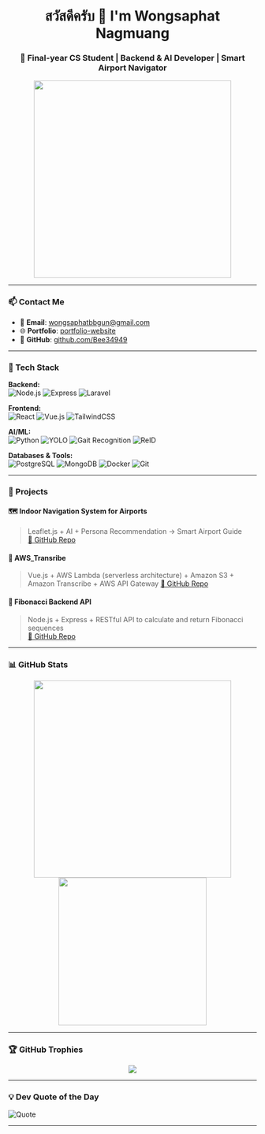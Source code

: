 <h1 align="center">สวัสดีครับ 👋 I'm Wongsaphat Nagmuang</h1>
<h3 align="center">🚀 Final-year CS Student | Backend & AI Developer | Smart Airport Navigator</h3>

<p align="center">
  <img src="https://media.giphy.com/media/qgQUggAC3Pfv687qPC/giphy.gif" width="400"/>
</p>

---

### 📫 Contact Me
- 📧 **Email**: wongsaphatbbgun@gmail.com  
- 🌐 **Portfolio**: [portfolio-website](https://bee34949.github.io/portfolio-website)
- 💼 **GitHub**: [github.com/Bee34949](https://github.com/Bee34949)

---

### 🔧 Tech Stack

**Backend:**  
![Node.js](https://img.shields.io/badge/Node.js-339933?style=flat&logo=nodedotjs&logoColor=white)
![Express](https://img.shields.io/badge/Express.js-404D59?style=flat)
![Laravel](https://img.shields.io/badge/Laravel-FF2D20?style=flat&logo=laravel&logoColor=white)

**Frontend:**  
![React](https://img.shields.io/badge/React-20232A?style=flat&logo=react)
![Vue.js](https://img.shields.io/badge/Vue.js-35495E?style=flat&logo=vue.js)
![TailwindCSS](https://img.shields.io/badge/TailwindCSS-38B2AC?style=flat&logo=tailwind-css)

**AI/ML:**  
![Python](https://img.shields.io/badge/Python-3776AB?style=flat&logo=python)
![YOLO](https://img.shields.io/badge/YOLOv8-FFAD00?style=flat)
![Gait Recognition](https://img.shields.io/badge/Gait-Analysis-blue?style=flat)
![ReID](https://img.shields.io/badge/ReID-PersonID-purple?style=flat)

**Databases & Tools:**  
![PostgreSQL](https://img.shields.io/badge/PostgreSQL-316192?style=flat&logo=postgresql)
![MongoDB](https://img.shields.io/badge/MongoDB-4EA94B?style=flat&logo=mongodb)
![Docker](https://img.shields.io/badge/Docker-2496ED?style=flat&logo=docker)
![Git](https://img.shields.io/badge/Git-F05032?style=flat&logo=git)

---

### 🚀 Projects

#### 🗺️ Indoor Navigation System for Airports
> Leaflet.js + AI + Persona Recommendation → Smart Airport Guide  
> [🔗 GitHub Repo](https://github.com/Bee34949/AiAirport)

#### 🧠 AWS_Transribe
> Vue.js + AWS Lambda (serverless architecture) + Amazon S3 + Amazon Transcribe + AWS API Gateway 
> [🔗 GitHub Repo](https://github.com/SarayutBz/AWS_Transribe
)

#### 🧮 Fibonacci Backend API
> Node.js + Express + RESTful API to calculate and return Fibonacci sequences  
> [🔗 GitHub Repo](https://github.com/Bee34949/BE_Febonacci)

---

### 📊 GitHub Stats

<p align="center">
  <img src="https://github-readme-stats.vercel.app/api?username=Bee34949&show_icons=true&theme=radical" width="400"/>
  <img src="https://github-readme-stats.vercel.app/api/top-langs/?username=Bee34949&layout=compact&theme=radical" width="300"/>
</p>

---

### 🏆 GitHub Trophies
<p align="center">
  <img src="https://github-profile-trophy.vercel.app/?username=Bee34949&theme=radical" />
</p>

---

### 💡 Dev Quote of the Day
![Quote](https://quotes-github-readme.vercel.app/api?type=horizontal&theme=radical)

---

